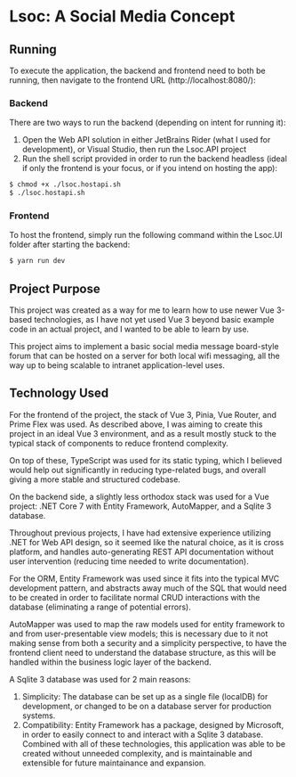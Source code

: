 # Lsoc: A Social Media Concept

## Running

To execute the application, the backend and frontend need to both be running, then navigate to the frontend URL (http://localhost:8080/):

### Backend

There are two ways to run the backend (depending on intent for running it):

1. Open the Web API solution in either JetBrains Rider (what I used for development), or Visual Studio, then run the Lsoc.API project
2. Run the shell script provided in order to run the backend headless (ideal if only the frontend is your focus, or if you intend on hosting the app):

```bash
$ chmod +x ./lsoc.hostapi.sh
$ ./lsoc.hostapi.sh
```

### Frontend

To host the frontend, simply run the following command within the Lsoc.UI folder after starting the backend:

```bash
$ yarn run dev
```

## Project Purpose

This project was created as a way for me to learn how to use newer Vue 3-based technologies, as I have not yet used Vue 3 beyond basic example code in an actual project, and I wanted to be able to learn by use.

This project aims to implement a basic social media message board-style forum that can be hosted on a server for both local wifi messaging, all the way up to being scalable to intranet application-level uses.

## Technology Used

For the frontend of the project, the stack of Vue 3, Pinia, Vue Router, and Prime Flex was used. As described above, I was aiming to create this project in an ideal Vue 3 environment, and as a result mostly stuck to the typical stack of components to reduce frontend complexity.

On top of these, TypeScript was used for its static typing, which I believed would help out significantly in reducing type-related bugs, and overall giving a more stable and structured codebase.

On the backend side, a slightly less orthodox stack was used for a Vue project: .NET Core 7 with Entity Framework, AutoMapper, and a Sqlite 3 database.

Throughout previous projects, I have had extensive experience utilizing .NET for Web API design, so it seemed like the natural choice, as it is cross platform, and handles auto-generating REST API documentation without user intervention (reducing time needed to write documentation).

For the ORM, Entity Framework was used since it fits into the typical MVC development pattern, and abstracts away much of the SQL that would need to be created in order to facilitate normal CRUD interactions with the database (eliminating a range of potential errors).

AutoMapper was used to map the raw models used for entity framework to and from user-presentable view models; this is necessary due to it not making sense from both a security and a simplicity perspective, to have the frontend client need to understand the database structure, as this will be handled within the business logic layer of the backend.

A Sqlite 3 database was used for 2 main reasons:

1. Simplicity: The database can be set up as a single file (localDB) for development, or changed to be on a database server for production systems.
2. Compatibility: Entity Framework has a package, designed by Microsoft, in order to easily connect to and interact with a Sqlite 3 database. Combined with all of these technologies, this application was able to be created without unneeded complexity, and is maintainable and extensible for future maintainance and expansion.